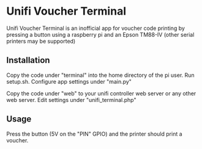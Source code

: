 # Unifi Voucher Terminal

Unifi Voucher Terminal is an inofficial app for voucher code printing by pressing a button using a raspberry pi and an Epson TM88-IV (other serial printers may be supported)

## Installation

Copy the code under "terminal" into the home directory of the pi user. Run setup.sh. Configure app settings under "main.py"

Copy the code under "web" to your unifi controller web server or any other web server. Edit settings under "unifi_terminal.php"


## Usage
Press the button (5V on the "PIN" GPIO) and the printer should print a voucher.